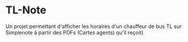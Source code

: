 # TL-Note
Un projet permettant d'afficher les horaires d'un chauffeur de bus TL sur Simplenote à partir des PDFs (Cartes agents) qu'il reçoit)
